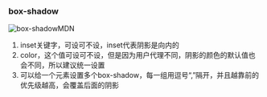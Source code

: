 ### box-shadow

![box-shadowMDN](https://user-gold-cdn.xitu.io/2019/5/20/16ad5072155517d7?imageslim)

1. inset关键字，可设可不设，inset代表阴影是向内的
2. color，这个值可设可不设，但是因为用户代理不同，阴影的颜色的默认值也会不同，所以建议统一设置
3. 可以给一个元素设置多个box-shadow，每一组用逗号“,”隔开，并且越靠前的优先级越高，会覆盖后面的阴影
